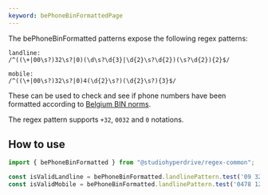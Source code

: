 ```yaml
---
keyword: bePhoneBinFormattedPage
---
```


The bePhoneBinFormatted patterns expose the following regex patterns:
```
landline:
/^((\+|00\s?)32\s?|0)(\d\s?\d{3}|\d{2}\s?\d{2})(\s?\d{2}){2}$/

mobile:
/^((\+|00\s?)32\s?|0)4(\d{2}\s?)(\d{2}\s?){3}$/
```

These can be used to check and see if phone numbers have been formatted according to [Belgium BIN norms](https://www.vlaanderen.be/team-taaladvies/taaladviezen/telefoonnummers-notatie).

The regex pattern supports `+32`, `0032` and `0` notations.

## How to use

```typescript
import { bePhoneBinFormatted } from "@studiohyperdrive/regex-common";

const isValidLandline = bePhoneBinFormatted.landlinePattern.test('09 321 12 34 56');
const isValidMobile = bePhoneBinFormatted.landlinePattern.test('0478 12 34 56');
```
